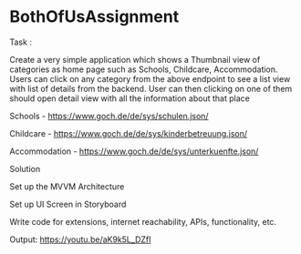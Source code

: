 # BothOfUsAssignment
Task :

Create a very simple application which shows a Thumbnail view of categories as home page such as Schools, Childcare, Accommodation. Users can click on any category from the above endpoint to see a list view with list of details from the backend. User can then clicking on one of them should open detail view with all the information about that place

Schools - https://www.goch.de/de/sys/schulen.json/

Childcare - https://www.goch.de/de/sys/kinderbetreuung.json/

Accommodation - https://www.goch.de/de/sys/unterkuenfte.json/

Solution

Set up the MVVM Architecture

Set up UI Screen in Storyboard

Write code for extensions, internet reachability, APIs, functionality, etc.

Output: https://youtu.be/aK9k5L_DZfI
